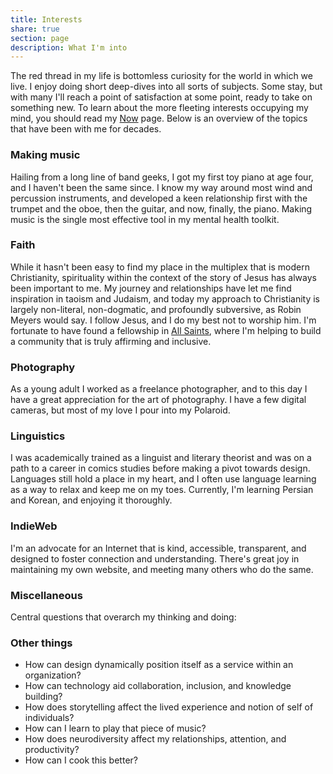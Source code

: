 ```yaml
---
title: Interests
share: true
section: page
description: What I'm into
---
```


The red thread in my life is bottomless curiosity for the world in which we live. I enjoy doing short deep-dives into all sorts of subjects. Some stay, but with many I'll reach a point of satisfaction at some point, ready to take on something new. To learn about the more fleeting interests occupying my mind, you should read my [Now](/now) page. Below is an overview of the topics that have been with me for decades.

### Making music
Hailing from a long line of band geeks, I got my first toy piano at age four, and I haven't been the same since. I know my way around most wind and percussion instruments, and developed a keen relationship first with the trumpet and the oboe, then the guitar, and now, finally, the piano. Making music is the single most effective tool in my mental health toolkit.

### Faith
While it hasn't been easy to find my place in the multiplex that is modern Christianity, spirituality within the context of the story of Jesus has always been important to me. My journey and relationships have let me find inspiration in taoism and Judaism, and today my approach to Christianity is largely non-literal, non-dogmatic, and profoundly subversive, as Robin Meyers would say. I follow Jesus, and I do my best not to worship him. I'm fortunate to have found a fellowship in [All Saints](https://allsaintsamsterdam.church/), where I'm helping to build a community that is truly affirming and inclusive.

### Photography
As a young adult I worked as a freelance photographer, and to this day I have a great appreciation for the art of photography. I have a few digital cameras, but most of my love I pour into my Polaroid.

### Linguistics
I was academically trained as a linguist and literary theorist and was on a path to a career in comics studies before making a pivot towards design. Languages still hold a place in my heart, and I often use language learning as a way to relax and keep me on my toes. Currently, I'm learning Persian and Korean, and enjoying it thoroughly.

### IndieWeb
I'm an advocate for an Internet that is kind, accessible, transparent, and designed to foster connection and understanding. There's great joy in maintaining my own website, and meeting many others who do the same.

### Miscellaneous
Central questions that overarch my thinking and doing:

### Other things
- How can design dynamically position itself as a service within an organization?
- How can technology aid collaboration, inclusion, and knowledge building?
- How does storytelling affect the lived experience and notion of self of individuals?
- How can I learn to play that piece of music?
- How does neurodiversity affect my relationships, attention, and productivity?
- How can I cook this better?